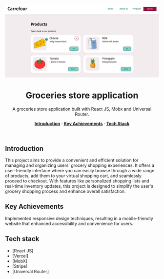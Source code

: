 <p align="center">
    <img alt="typing test screenshot" src="https://github.com/Vargriym/React-online-groceries-store/blob/main/252164001-179d4e69-1e43-4e89-9031-1761e55f5693.png">
    <h1 align="center">Groceries store application</h1>
  </a>
</p>

<p align="center">
  A groceries store application built with React JS, Mobx and Universal Router.
</p>

<p align="center">
  <a href="#introduction"><strong>Introduction</strong></a> ·
    <a href="#Key-Achievements"><strong>Key Achievements</strong></a> ·
  <a href="#tech-stack"><strong>Tech Stack</strong></a>
  
</p>

<br/>

<!-- ABOUT THE PROJECT -->

## Introduction

This project aims to provide a convenient and efficient solution for managing and organizing users' grocery shopping experiences.
It offers a user-friendly interface where you can easily browse through a wide range of products, add them to your virtual shopping cart, and seamlessly proceed to checkout. With features like personalized shopping lists and real-time inventory updates, this project is designed to simplify the user's grocery shopping process and enhance overall satisfaction. 
## Key Achievements

Implemented responsive design techniques, resulting in a mobile-friendly website that enhanced accessibility and convenience for users.

## Tech stack

- [React JS]
- [Vercel]
- [MobX]
- [Stripe]
- [Universal Router]
